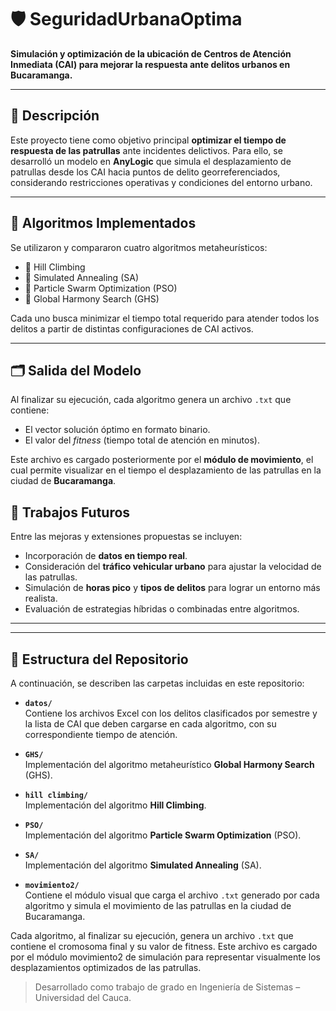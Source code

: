 
# 🛡️ SeguridadUrbanaOptima

**Simulación y optimización de la ubicación de Centros de Atención Inmediata (CAI) para mejorar la respuesta ante delitos urbanos en Bucaramanga.**

---

## 📌 Descripción

Este proyecto tiene como objetivo principal **optimizar el tiempo de respuesta de las patrullas** ante incidentes delictivos. Para ello, se desarrolló un modelo en **AnyLogic** que simula el desplazamiento de patrullas desde los CAI hacia puntos de delito georreferenciados, considerando restricciones operativas y condiciones del entorno urbano.

---

## 🤖 Algoritmos Implementados

Se utilizaron y compararon cuatro algoritmos metaheurísticos:

- 🔹 Hill Climbing  
- 🔹 Simulated Annealing (SA)  
- 🔹 Particle Swarm Optimization (PSO)  
- 🔹 Global Harmony Search (GHS)  

Cada uno busca minimizar el tiempo total requerido para atender todos los delitos a partir de distintas configuraciones de CAI activos.

---

## 🗂️ Salida del Modelo

Al finalizar su ejecución, cada algoritmo genera un archivo `.txt` que contiene:

- El vector solución óptimo en formato binario.  
- El valor del *fitness* (tiempo total de atención en minutos).  

Este archivo es cargado posteriormente por el **módulo de movimiento**, el cual permite visualizar en el tiempo el desplazamiento de las patrullas en la ciudad de **Bucaramanga**.



## 🚀 Trabajos Futuros

Entre las mejoras y extensiones propuestas se incluyen:

- Incorporación de **datos en tiempo real**.  
- Consideración del **tráfico vehicular urbano** para ajustar la velocidad de las patrullas.  
- Simulación de **horas pico** y **tipos de delitos** para lograr un entorno más realista.  
- Evaluación de estrategias híbridas o combinadas entre algoritmos.  

---
---


## 📁 Estructura del Repositorio

A continuación, se describen las carpetas incluidas en este repositorio:

- **`datos/`**  
  Contiene los archivos Excel con los delitos clasificados por semestre y la lista de CAI que deben cargarse en cada algoritmo, con su correspondiente tiempo de atención.

- **`GHS/`**  
  Implementación del algoritmo metaheurístico **Global Harmony Search** (GHS).

- **`hill climbing/`**  
  Implementación del algoritmo **Hill Climbing**.

- **`PSO/`**  
  Implementación del algoritmo **Particle Swarm Optimization** (PSO).

- **`SA/`**  
  Implementación del algoritmo **Simulated Annealing** (SA).

- **`movimiento2/`**  
  Contiene el módulo visual que carga el archivo `.txt` generado por cada algoritmo y simula el movimiento de las patrullas en la ciudad de Bucaramanga.

Cada algoritmo, al finalizar su ejecución, genera un archivo `.txt` que contiene el cromosoma final y su valor de fitness. Este archivo es cargado por el módulo movimiento2 de simulación para representar visualmente los desplazamientos optimizados de las patrullas.



> Desarrollado como trabajo de grado en Ingeniería de Sistemas – Universidad del Cauca.
